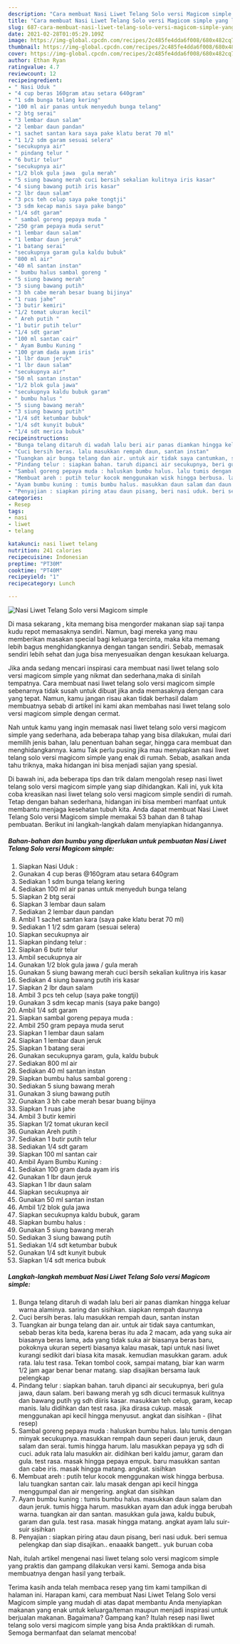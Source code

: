 ```yaml
---
description: "Cara membuat Nasi Liwet Telang Solo versi Magicom simple yang lezat dan Mudah Dibuat"
title: "Cara membuat Nasi Liwet Telang Solo versi Magicom simple yang lezat dan Mudah Dibuat"
slug: 687-cara-membuat-nasi-liwet-telang-solo-versi-magicom-simple-yang-lezat-dan-mudah-dibuat
date: 2021-02-28T01:05:29.109Z
image: https://img-global.cpcdn.com/recipes/2c485fe4dda6f008/680x482cq70/nasi-liwet-telang-solo-versi-magicom-simple-foto-resep-utama.jpg
thumbnail: https://img-global.cpcdn.com/recipes/2c485fe4dda6f008/680x482cq70/nasi-liwet-telang-solo-versi-magicom-simple-foto-resep-utama.jpg
cover: https://img-global.cpcdn.com/recipes/2c485fe4dda6f008/680x482cq70/nasi-liwet-telang-solo-versi-magicom-simple-foto-resep-utama.jpg
author: Ethan Ryan
ratingvalue: 4.7
reviewcount: 12
recipeingredient:
- " Nasi Uduk "
- "4 cup beras 160gram atau setara 640gram"
- "1 sdm bunga telang kering"
- "100 ml air panas untuk menyeduh bunga telang"
- "2 btg serai"
- "3 lembar daun salam"
- "2 lembar daun pandan"
- "1 sachet santan kara saya pake klatu berat 70 ml"
- "1 1/2 sdm garam sesuai selera"
- "secukupnya air"
- " pindang telur "
- "6 butir telur"
- "secukupnya air"
- "1/2 blok gula jawa  gula merah"
- "5 siung bawang merah cuci bersih sekalian kulitnya iris kasar"
- "4 siung bawang putih iris kasar"
- "2 lbr daun salam"
- "3 pcs teh celup saya pake tongtji"
- "3 sdm kecap manis saya pake bango"
- "1/4 sdt garam"
- " sambal goreng pepaya muda "
- "250 gram pepaya muda serut"
- "1 lembar daun salam"
- "1 lembar daun jeruk"
- "1 batang serai"
- "secukupnya garam gula kaldu bubuk"
- "800 ml air"
- "40 ml santan instan"
- " bumbu halus sambal goreng "
- "5 siung bawang merah"
- "3 siung bawang putih"
- "3 bh cabe merah besar buang bijinya"
- "1 ruas jahe"
- "3 butir kemiri"
- "1/2 tomat ukuran kecil"
- " Areh putih "
- "1 butir putih telur"
- "1/4 sdt garam"
- "100 ml santan cair"
- " Ayam Bumbu Kuning "
- "100 gram dada ayam iris"
- "1 lbr daun jeruk"
- "1 lbr daun salam"
- "secukupnya air"
- "50 ml santan instan"
- "1/2 blok gula jawa"
- "secukupnya kaldu bubuk garam"
- " bumbu halus "
- "5 siung bawang merah"
- "3 siung bawang putih"
- "1/4 sdt ketumbar bubuk"
- "1/4 sdt kunyit bubuk"
- "1/4 sdt merica bubuk"
recipeinstructions:
- "Bunga telang ditaruh di wadah lalu beri air panas diamkan hingga keluar warna alaminya. saring dan sisihkan. siapkan rempah daunnya"
- "Cuci bersih beras. lalu masukkan rempah daun, santan instan"
- "Tuangkan air bunga telang dan air. untuk air tidak saya cantumkan, sebab beras kita beda, karena beras itu ada 2 macam, ada yang suka air biasanya beras lama, ada yang tidak suka air biasanya beras baru, pokoknya ukuran seperti biasanya kalau masak, tapi untuk nasi liwet kurangi sedikit dari biasa kita masak. kemudian masukkan garam. aduk rata. lalu test rasa. Tekan tombol cook, sampai matang, biar kan warm 1/2 jam agar benar benar matang. siap disajikan bersama lauk pelengkap"
- "Pindang telur : siapkan bahan. taruh dipanci air secukupnya, beri gula jawa, daun salam. beri bawang merah yg sdh dicuci termasuk kulitnya dan bawang putih yg sdh diiris kasar. masukkan teh celup, garam, kecap manis. lalu didihkan dan test rasa. jika dirasa cukup. masak menggunakan api kecil hingga menyusut. angkat dan sisihkan           (lihat resep)"
- "Sambal goreng pepaya muda : haluskan bumbu halus. lalu tumis dengan minyak secukupnya. masukkan rempah daun seperi daun jeruk, daun salam dan serai. tumis hingga harum. lalu masukkan pepaya yg sdh di cuci. aduk rata lalu masukkn air. didihkan beri kaldu jamur, garam dan gula. test rasa. masak hingga pepaya empuk. baru masukkan santan dan cabe iris. masak hingga matang. angkat. sisihkan"
- "Membuat areh : putih telur kocok menggunakan wisk hingga berbusa. lalu tuangkan santan cair. lalu masak dengan api kecil hingga menggumpal dan air mengering. angkat dan sisihkan"
- "Ayam bumbu kuning : tumis bumbu halus. masukkan daun salam dan daun jeruk. tumis higga harum. masukkan ayam dan aduk ingga berubah warna. tuangkan air dan santan. masukkan gula jawa, kaldu bubuk, garam dan gula. test rasa. masak hingga matang. angkat ayam lalu suir-suir sisihkan"
- "Penyajian : siapkan piring atau daun pisang, beri nasi uduk. beri semua pelengkap dan siap disajikan.. enaaakk bangett.. yuk buruan coba"
categories:
- Resep
tags:
- nasi
- liwet
- telang

katakunci: nasi liwet telang 
nutrition: 241 calories
recipecuisine: Indonesian
preptime: "PT30M"
cooktime: "PT40M"
recipeyield: "1"
recipecategory: Lunch

---
```



![Nasi Liwet Telang Solo versi Magicom simple](https://img-global.cpcdn.com/recipes/2c485fe4dda6f008/680x482cq70/nasi-liwet-telang-solo-versi-magicom-simple-foto-resep-utama.jpg)

Di masa  sekarang , kita memang bisa mengorder makanan siap saji tanpa kudu repot memasaknya sendiri. Namun, bagi mereka yang mau memberikan masakan special bagi keluarga tercinta, maka kita memang lebih bagus menghidangkannya dengan tangan sendiri. Sebab, memasak sendiri lebih sehat dan juga bisa menyesuaikan dengan kesukaan keluarga.

Jika anda sedang mencari inspirasi cara membuat nasi liwet telang solo versi magicom simple yang nikmat dan sederhana,maka di sinilah tempatnya. Cara membuat nasi liwet telang solo versi magicom simple  sebenarnya tidak susah untuk dibuat jika anda memasaknya dengan cara yang tepat. Namun, kamu jangan risau akan tidak berhasil dalam membuatnya 
sebab di artikel ini kami akan membahas nasi liwet telang solo versi magicom simple dengan cermat.  



Nah untuk kamu yang ingin memasak nasi liwet telang solo versi magicom simple yang sederhana, ada beberapa tahap yang bisa dilakukan, mulai dari memilih jenis bahan, lalu penentuan bahan segar, hingga cara membuat dan menghidangkannya. kamu Tak perlu pusing jika mau menyiapkan nasi liwet telang solo versi magicom simple yang enak di rumah. Sebab, asalkan anda  tahu triknya, maka hidangan ini bisa menjadi sajian yang spesial.

Di bawah ini, ada beberapa tips dan trik dalam mengolah resep nasi liwet telang solo versi magicom simple yang siap dihidangkan. Kali ini, yuk kita coba kreasikan nasi liwet telang solo versi magicom simple sendiri di rumah. Tetap dengan bahan sederhana, hidangan ini bisa memberi manfaat untuk membantu menjaga kesehatan tubuh kita. Anda dapat membuat Nasi Liwet Telang Solo versi Magicom simple memakai 53 bahan dan 8 tahap pembuatan. Berikut ini langkah-langkah dalam menyiapkan hidangannya.

<!--inarticleads1-->

##### Bahan-bahan dan bumbu yang diperlukan untuk pembuatan Nasi Liwet Telang Solo versi Magicom simple:

1. Siapkan  Nasi Uduk :
1. Gunakan 4 cup beras @160gram atau setara 640gram
1. Sediakan 1 sdm bunga telang kering
1. Sediakan 100 ml air panas untuk menyeduh bunga telang
1. Siapkan 2 btg serai
1. Siapkan 3 lembar daun salam
1. Sediakan 2 lembar daun pandan
1. Ambil 1 sachet santan kara (saya pake klatu berat 70 ml)
1. Sediakan 1 1/2 sdm garam (sesuai selera)
1. Siapkan secukupnya air
1. Siapkan  pindang telur :
1. Siapkan 6 butir telur
1. Ambil secukupnya air
1. Gunakan 1/2 blok gula jawa / gula merah
1. Gunakan 5 siung bawang merah cuci bersih sekalian kulitnya iris kasar
1. Sediakan 4 siung bawang putih iris kasar
1. Siapkan 2 lbr daun salam
1. Ambil 3 pcs teh celup (saya pake tongtji)
1. Gunakan 3 sdm kecap manis (saya pake bango)
1. Ambil 1/4 sdt garam
1. Siapkan  sambal goreng pepaya muda :
1. Ambil 250 gram pepaya muda serut
1. Siapkan 1 lembar daun salam
1. Siapkan 1 lembar daun jeruk
1. Siapkan 1 batang serai
1. Gunakan secukupnya garam, gula, kaldu bubuk
1. Sediakan 800 ml air
1. Sediakan 40 ml santan instan
1. Siapkan  bumbu halus sambal goreng :
1. Sediakan 5 siung bawang merah
1. Gunakan 3 siung bawang putih
1. Gunakan 3 bh cabe merah besar buang bijinya
1. Siapkan 1 ruas jahe
1. Ambil 3 butir kemiri
1. Siapkan 1/2 tomat ukuran kecil
1. Gunakan  Areh putih :
1. Sediakan 1 butir putih telur
1. Sediakan 1/4 sdt garam
1. Siapkan 100 ml santan cair
1. Ambil  Ayam Bumbu Kuning :
1. Sediakan 100 gram dada ayam iris
1. Gunakan 1 lbr daun jeruk
1. Siapkan 1 lbr daun salam
1. Siapkan secukupnya air
1. Gunakan 50 ml santan instan
1. Ambil 1/2 blok gula jawa
1. Siapkan secukupnya kaldu bubuk, garam
1. Siapkan  bumbu halus :
1. Gunakan 5 siung bawang merah
1. Sediakan 3 siung bawang putih
1. Sediakan 1/4 sdt ketumbar bubuk
1. Gunakan 1/4 sdt kunyit bubuk
1. Siapkan 1/4 sdt merica bubuk




<!--inarticleads2-->

##### Langkah-langkah membuat Nasi Liwet Telang Solo versi Magicom simple:

1. Bunga telang ditaruh di wadah lalu beri air panas diamkan hingga keluar warna alaminya. saring dan sisihkan. siapkan rempah daunnya
1. Cuci bersih beras. lalu masukkan rempah daun, santan instan
1. Tuangkan air bunga telang dan air. untuk air tidak saya cantumkan, sebab beras kita beda, karena beras itu ada 2 macam, ada yang suka air biasanya beras lama, ada yang tidak suka air biasanya beras baru, pokoknya ukuran seperti biasanya kalau masak, tapi untuk nasi liwet kurangi sedikit dari biasa kita masak. kemudian masukkan garam. aduk rata. lalu test rasa. Tekan tombol cook, sampai matang, biar kan warm 1/2 jam agar benar benar matang. siap disajikan bersama lauk pelengkap
1. Pindang telur : siapkan bahan. taruh dipanci air secukupnya, beri gula jawa, daun salam. beri bawang merah yg sdh dicuci termasuk kulitnya dan bawang putih yg sdh diiris kasar. masukkan teh celup, garam, kecap manis. lalu didihkan dan test rasa. jika dirasa cukup. masak menggunakan api kecil hingga menyusut. angkat dan sisihkan -           (lihat resep)
1. Sambal goreng pepaya muda : haluskan bumbu halus. lalu tumis dengan minyak secukupnya. masukkan rempah daun seperi daun jeruk, daun salam dan serai. tumis hingga harum. lalu masukkan pepaya yg sdh di cuci. aduk rata lalu masukkn air. didihkan beri kaldu jamur, garam dan gula. test rasa. masak hingga pepaya empuk. baru masukkan santan dan cabe iris. masak hingga matang. angkat. sisihkan
1. Membuat areh : putih telur kocok menggunakan wisk hingga berbusa. lalu tuangkan santan cair. lalu masak dengan api kecil hingga menggumpal dan air mengering. angkat dan sisihkan
1. Ayam bumbu kuning : tumis bumbu halus. masukkan daun salam dan daun jeruk. tumis higga harum. masukkan ayam dan aduk ingga berubah warna. tuangkan air dan santan. masukkan gula jawa, kaldu bubuk, garam dan gula. test rasa. masak hingga matang. angkat ayam lalu suir-suir sisihkan
1. Penyajian : siapkan piring atau daun pisang, beri nasi uduk. beri semua pelengkap dan siap disajikan.. enaaakk bangett.. yuk buruan coba




Nah, itulah artikel mengenai  nasi liwet telang solo versi magicom simple  yang praktis dan gampang dilakukan versi kami. Semoga anda bisa membuatnya dengan hasil yang terbaik. 

Terima kasih anda telah membaca resep yang tim kami tampilkan di halaman ini. Harapan kami, cara membuat  Nasi Liwet Telang Solo versi Magicom simple yang mudah di atas dapat membantu Anda menyiapkan makanan yang enak untuk keluarga/teman maupun menjadi inspirasi untuk berjualan makanan. Bagaimana? Gampang kan? Itulah resep nasi liwet telang solo versi magicom simple yang bisa Anda praktikkan di rumah. Semoga bermanfaat dan selamat mencoba!

